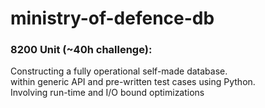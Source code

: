 # ministry-of-defence-db
### 8200 Unit (~40h challenge):
Constructing a fully operational self-made database.                                                           
within generic API and pre-written test cases using Python.                                                                  
Involving run-time and I/O bound optimizations
